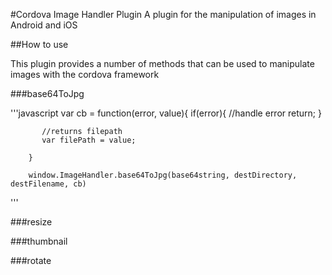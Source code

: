 #Cordova Image Handler Plugin
A plugin for the manipulation of images in Android and iOS

##How to use

This plugin provides a number of methods that can be used to manipulate images with the cordova framework

###base64ToJpg

'''javascript
        var cb = function(error, value){
           if(error){
              //handle error
              return;
            }
    
           //returns filepath
           var filePath = value;
  
        }

        window.ImageHandler.base64ToJpg(base64string, destDirectory, destFilename, cb)
  
'''

###resize


###thumbnail


###rotate
